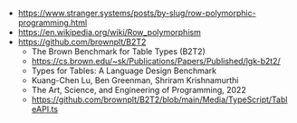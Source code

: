 - https://www.stranger.systems/posts/by-slug/row-polymorphic-programming.html
- https://en.wikipedia.org/wiki/Row_polymorphism
- https://github.com/brownplt/B2T2
  - The Brown Benchmark for Table Types (B2T2)
  - https://cs.brown.edu/~sk/Publications/Papers/Published/lgk-b2t2/
  - Types for Tables: A Language Design Benchmark
  - Kuang-Chen Lu, Ben Greenman, Shriram Krishnamurthi
  - The Art, Science, and Engineering of Programming, 2022
  - https://github.com/brownplt/B2T2/blob/main/Media/TypeScript/TableAPI.ts
